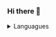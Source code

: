 ### Hi there 👋

<details>
  <summary>Languagues</summary>
 
 > ![Static Badge](https://img.shields.io/badge/-%20?style=flat&logo=dotnet)
</details>
